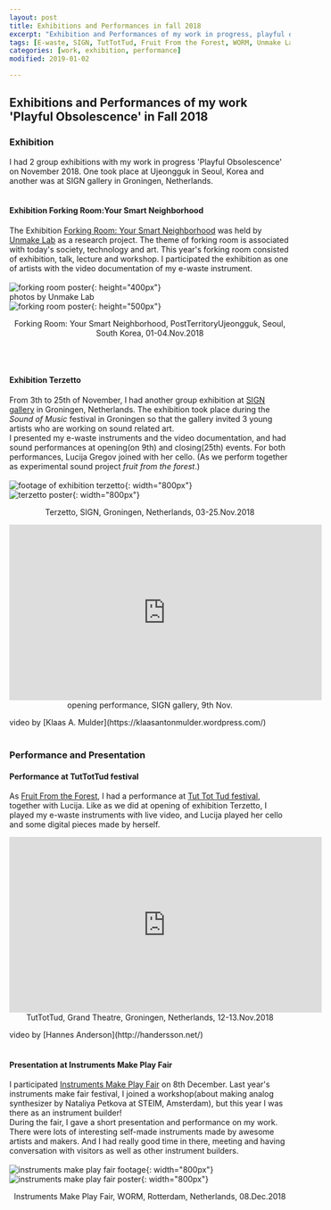 ```yaml
---
layout: post
title: Exhibitions and Performances in fall 2018
excerpt: "Exhibition and Performances of my work in progress, playful obsolescence"
tags: [E-waste, SIGN, TutTotTud, Fruit From the Forest, WORM, Unmake Lab]
categories: [work, exhibition, performance]
modified: 2019-01-02

---
```


## Exhibitions and Performances of my work 'Playful Obsolescence' in Fall 2018

### Exhibition
I had 2 group exhibitions with my work in progress 'Playful Obsolescence' on November 2018. One took place at Ujeongguk in Seoul, Korea and another was at SIGN gallery in Groningen, Netherlands.
<br><br>

#### Exhibition Forking Room:Your Smart Neighborhood
The Exhibition [Forking Room: Your Smart Neighborhood](http://ujeongguk.com/forking-room/) was held by [Unmake Lab](http://www.unmakelab.org/) as a research project. The theme of forking room is associated with today's society, technology and art. This year's forking room consisted of exhibition, talk, lecture and workshop. I participated the exhibition as one of artists with the video documentation of my e-waste instrument.
<br><br>
![forking room poster]({{site.url}}/img/forkingroom_footage.png){: height="400px"}
<br>
photos by Unmake Lab
<br>
![forking room poster]({{site.url}}/img/forkingposters.jpg){: height="500px"}
 <p align="center">
Forking Room: Your Smart Neighborhood, PostTerritoryUjeongguk, Seoul, South Korea, 01-04.Nov.2018
</p>
<br><br>

#### Exhibition Terzetto
From 3th to 25th of November, I had another group exhibition at [SIGN gallery](https://sign2.nl/) in Groningen, Netherlands. The exhibition took place during the *Sound of Music* festival in Groningen so that the gallery invited 3 young artists who are working on sound related art.
<br>
I presented my e-waste instruments and the video documentation, and had sound performances at opening(on 9th) and closing(25th) events. For both performances, Lucija Gregov joined with her cello. (As we perform together as experimental sound project *fruit from the forest*.)
<br><br>
![footage of exhibition terzetto]({{site.url}}/img/exhibitionterzetto.png){: width="800px"}
<br>
![terzetto poster]({{site.url}}/img/tersettoposter.png){: width="800px"}
<p align="center">
Terzetto, SIGN, Groningen, Netherlands, 03-25.Nov.2018
</p>
 <p align="center">
<iframe width="560" height="315" src="https://www.youtube.com/embed/reulvS8F-fg" frameborder="0" allow="accelerometer; autoplay; encrypted-media; gyroscope; picture-in-picture" allowfullscreen></iframe>
<br>
opening performance, SIGN gallery, 9th Nov.
 </p>
 video by [Klaas A. Mulder](https://klaasantonmulder.wordpress.com/)
<br><br>

### Performance and Presentation

#### Performance at TutTotTud festival
As [Fruit From the Forest](https://fruitfromtheforest.com), I had a performance at [Tut Tot Tud festival](https://www.tuttottud.com/), together with Lucija. Like as we did at opening of exhibition Terzetto, I played my e-waste instruments with live video, and Lucija played her cello and some digital pieces made by herself.
<br>
<p align="center">
<iframe width="560" height="315" src="https://www.youtube.com/embed/Fom82mC99Wg" frameborder="0" allow="accelerometer; autoplay; encrypted-media; gyroscope; picture-in-picture" allowfullscreen></iframe>
<br>
TutTotTud, Grand Theatre, Groningen, Netherlands, 12-13.Nov.2018
</p>
video by [Hannes Anderson](http://handersson.net/)
<br><br>

#### Presentation at Instruments Make Play Fair
I participated [Instruments Make Play Fair](https://instrumentsmakeplay.nl/8-december-2018-instruments-make-play-fair-in-worm-rotterdam/) on 8th December. Last year's instruments make fair festival, I joined a workshop(about making analog synthesizer by Nataliya Petkova at STEIM, Amsterdam), but this year I was there as an instrument builder!
<br>
During the fair, I gave a short presentation and performance on my work. There were lots of interesting self-made instruments made by awesome artists and makers. And I had really good time in there, meeting and having conversation with visitors as well as other instrument builders.
<br><br>
![instruments make play fair footage]({{site.url}}/img/instrumentsmakeplayfair_footage.png){: width="800px"}
<br>
![instruments make play fair poster]({{site.url}}/img/instrumentsmakeplayposter.png){: width="800px"}
 <p align="center">
 Instruments Make Play Fair, WORM, Rotterdam, Netherlands, 08.Dec.2018
 </p>

<br><br>

